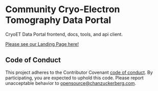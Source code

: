 # Community Cryo-Electron Tomography Data Portal
CryoET Data Portal frontend, docs, tools, and api client.

[Please see our Landing Page here!](https://cryoetdataportal.czscience.com/)

## Code of Conduct

This project adheres to the Contributor Covenant [code of conduct](https://github.com/chanzuckerberg/.github/blob/master/CODE_OF_CONDUCT.md).
By participating, you are expected to uphold this code. 
Please report unacceptable behavior to [opensource@chanzuckerberg.com](mailto:opensource@chanzuckerberg.com).
